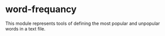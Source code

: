 # word-frequancy

This module represents tools of defining the most popular and unpopular words in a text file.
